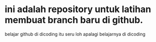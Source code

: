 # ini adalah repository untuk latihan membuat branch baru di github.
belajar github di dicoding itu seru loh
apalagi belajarnya di dicoding

